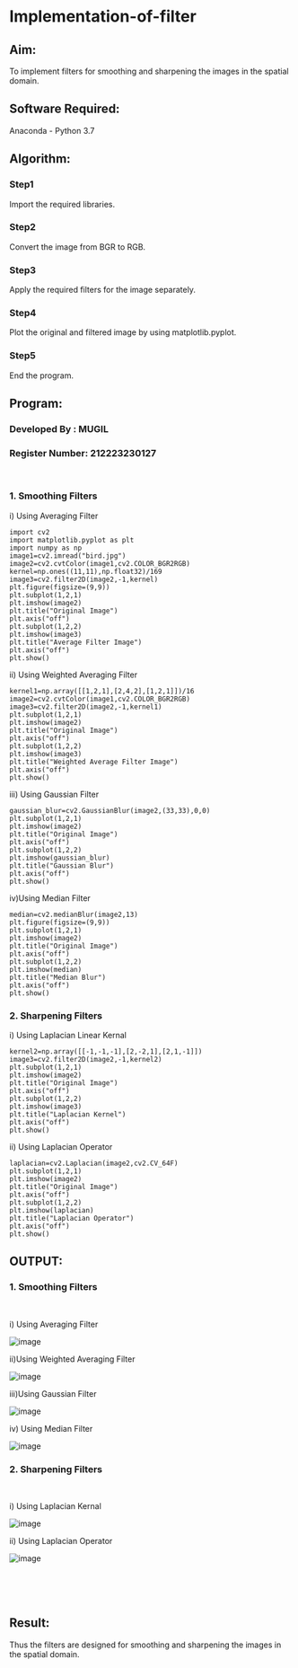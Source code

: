 # Implementation-of-filter
## Aim:
To implement filters for smoothing and sharpening the images in the spatial domain.

## Software Required:
Anaconda - Python 3.7

## Algorithm:
### Step1
Import the required libraries.

### Step2
Convert the image from BGR to RGB.

### Step3
Apply the required filters for the image separately.

### Step4
Plot the original and filtered image by using matplotlib.pyplot.

### Step5
End the program.

## Program:
### Developed By   : MUGIL
### Register Number: 212223230127
</br>

### 1. Smoothing Filters

i) Using Averaging Filter
```
import cv2
import matplotlib.pyplot as plt
import numpy as np
image1=cv2.imread("bird.jpg")
image2=cv2.cvtColor(image1,cv2.COLOR_BGR2RGB)
kernel=np.ones((11,11),np.float32)/169
image3=cv2.filter2D(image2,-1,kernel)
plt.figure(figsize=(9,9))
plt.subplot(1,2,1)
plt.imshow(image2)
plt.title("Original Image")
plt.axis("off")
plt.subplot(1,2,2)
plt.imshow(image3)
plt.title("Average Filter Image")
plt.axis("off")
plt.show()

```
ii) Using Weighted Averaging Filter
```
kernel1=np.array([[1,2,1],[2,4,2],[1,2,1]])/16
image2=cv2.cvtColor(image1,cv2.COLOR_BGR2RGB)
image3=cv2.filter2D(image2,-1,kernel1)
plt.subplot(1,2,1)
plt.imshow(image2)
plt.title("Original Image")
plt.axis("off")
plt.subplot(1,2,2)
plt.imshow(image3)
plt.title("Weighted Average Filter Image")
plt.axis("off")
plt.show()

```
iii) Using Gaussian Filter
```
gaussian_blur=cv2.GaussianBlur(image2,(33,33),0,0)
plt.subplot(1,2,1)
plt.imshow(image2)
plt.title("Original Image")
plt.axis("off")
plt.subplot(1,2,2)
plt.imshow(gaussian_blur)
plt.title("Gaussian Blur")
plt.axis("off")
plt.show()

```
iv)Using Median Filter
```
median=cv2.medianBlur(image2,13)
plt.figure(figsize=(9,9))
plt.subplot(1,2,1)
plt.imshow(image2)
plt.title("Original Image")
plt.axis("off")
plt.subplot(1,2,2)
plt.imshow(median)
plt.title("Median Blur")
plt.axis("off")
plt.show()

```

### 2. Sharpening Filters
i) Using Laplacian Linear Kernal
```
kernel2=np.array([[-1,-1,-1],[2,-2,1],[2,1,-1]])
image3=cv2.filter2D(image2,-1,kernel2)
plt.subplot(1,2,1)
plt.imshow(image2)
plt.title("Original Image")
plt.axis("off")
plt.subplot(1,2,2)
plt.imshow(image3)
plt.title("Laplacian Kernel")
plt.axis("off")
plt.show()

```
ii) Using Laplacian Operator
```
laplacian=cv2.Laplacian(image2,cv2.CV_64F)
plt.subplot(1,2,1)
plt.imshow(image2)
plt.title("Original Image")
plt.axis("off")
plt.subplot(1,2,2)
plt.imshow(laplacian)
plt.title("Laplacian Operator")
plt.axis("off")
plt.show()

```

## OUTPUT:
### 1. Smoothing Filters
</br>

i) Using Averaging Filter




![image](https://github.com/user-attachments/assets/48a96aa4-1757-4a14-ab55-263e6cace3f7)



ii)Using Weighted Averaging Filter

![image](https://github.com/user-attachments/assets/6c31c796-2727-4d8b-b68c-250704083534)


iii)Using Gaussian Filter



![image](https://github.com/user-attachments/assets/a6aba943-ce77-4646-b7dd-793f1f581a48)


iv) Using Median Filter

![image](https://github.com/user-attachments/assets/2938fde6-6d76-454c-a84e-afd6b7984778)


### 2. Sharpening Filters
</br>

i) Using Laplacian Kernal

![image](https://github.com/user-attachments/assets/04378b3a-b10f-4e8f-a61f-ee2701f9abec)


ii) Using Laplacian Operator

![image](https://github.com/user-attachments/assets/ee99d244-64ef-4256-8fac-a1cb5b97fd19)


</br>
</br>
</br>

## Result:
Thus the filters are designed for smoothing and sharpening the images in the spatial domain.
